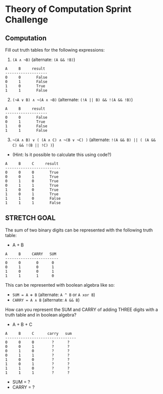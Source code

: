 # Theory of Computation Sprint Challenge

## Computation

Fill out truth tables for the following expressions:

1. `(A ∧ ¬B)` (alternate: `(A && !B)`)

```
A     B     result
-------------------
0     0       False
0     1       False
1     0       True
1     1       False
```

2. `(¬A ∨ B) ∧ ¬(A ∧ ¬B)` (alternate: `(!A || B) && !(A && !B)`)

```
A     B     result
-------------------
0     0       False
0     1       True
1     0       False
1     1       False
```

3. `¬(A ∧ B) ∨ ( (A ∧ C) ∧ ¬(B ∨ ¬C) )` (alternate: `!(A && B) || ( (A && C) && !(B || !C) )`)

- (Hint: Is it possible to calculate this using code?)

```
A     B     C     result
-------------------------
0     0     0       True
0     0     1       True
0     1     0       True
0     1     1       True
1     0     0       True
1     0     1       True
1     1     0       False
1     1     1       False
```

## STRETCH GOAL

The sum of two binary digits can be represented with the following truth table:

- A + B

```
A     B     CARRY   SUM
------------------------
0     0       0      0
0     1       0      1
1     0       0      1
1     1       1      0
```

This can be represented with boolean algebra like so:

- `SUM = A ⊕ B` (alternate: `A ^ B` or `A xor B`)
- `CARRY = A ∧ B` (alternate: `A && B`)

How can you represent the SUM and CARRY of adding THREE digits with a truth table and in boolean algebra?

- A + B + C

```
A     B     C      carry   sum
--------------------------------
0     0     0        ?      ?
0     0     1        ?      ?
0     1     0        ?      ?
0     1     1        ?      ?
1     0     0        ?      ?
1     0     1        ?      ?
1     1     0        ?      ?
1     1     1        ?      ?
```

- SUM = ?
- CARRY = ?
